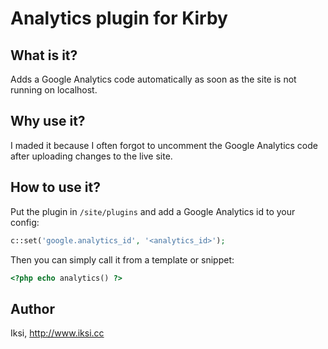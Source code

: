 # Analytics plugin for Kirby

## What is it?

Adds a Google Analytics code automatically as soon as the site is not running on localhost.

## Why use it?

I maded it because I often forgot to uncomment the Google Analytics code after uploading changes to the live site.

## How to use it?

Put the plugin in `/site/plugins` and add a Google Analytics id to your config:

```PHP
c::set('google.analytics_id', '<analytics_id>');
```

Then you can simply call it from a template or snippet:

```PHP
<?php echo analytics() ?>
```

## Author
Iksi, <http://www.iksi.cc>
